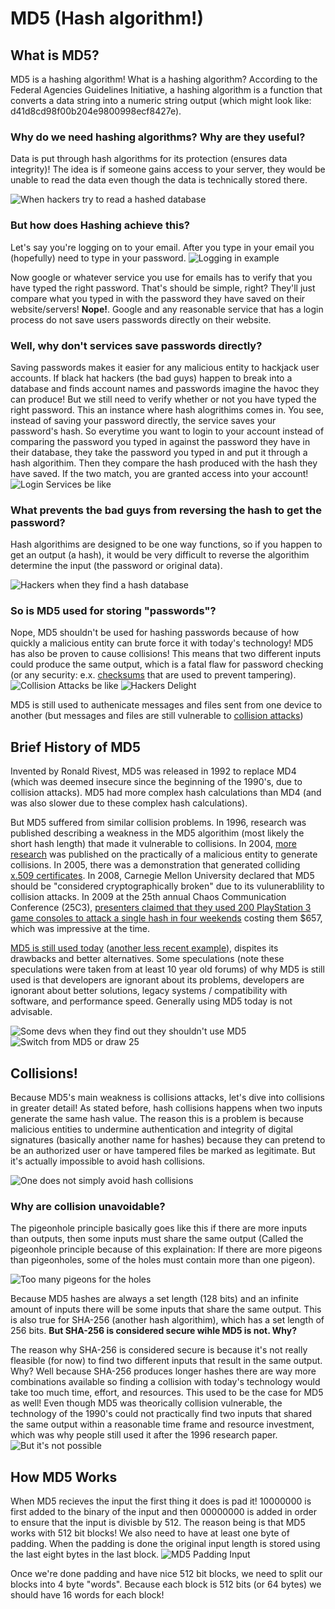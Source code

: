 # MD5 (Hash algorithm!)

## What is MD5?
MD5 is a hashing algorithm! What is a hashing algorithm? According to the Federal Agencies Guidelines Initiative, a hashing algorithm is a function that converts a data string into a numeric string output (which might look like: d41d8cd98f00b204e9800998ecf8427e). 

### Why do we need hashing algorithms? Why are they useful?
Data is put through hash algorithms for its protection (ensures data integrity)! The idea is if someone gains access to your server, they would be unable to read the data even though the data is technically stored there. 

![When hackers try to read a hashed database](https://github.com/Stuycs-K/final-project-09-gao-rachel-ciu-nathaniel/blob/main/pictures/Finding%20a%20hash%20database%202.png)

### But how does Hashing achieve this? 
Let's say you're logging on to your email. After you type in your email you (hopefully) need to type in your password.
![Logging in example](https://github.com/Stuycs-K/final-project-09-gao-rachel-ciu-nathaniel/blob/main/pictures/Logging%20in.png)

Now google or whatever service you use for emails has to verify that you have typed the right password. That's should be simple, right? They'll just compare what you typed in with the password they have saved on their website/servers! __**Nope!**__. Google and any reasonable service that has a login process do not save users passwords directly on their website. 

### Well, why don't services save passwords directly?
Saving passwords makes it easier for any malicious entity to hackjack user accounts. If black hat hackers (the bad guys) happen to break into a database and finds account names and passwords imagine the havoc they can produce! But we still need to verify whether or not you have typed the right password. This an instance where hash alogrithims comes in. You see, instead of saving your password directly, the service saves your password's hash. So everytime you want to login to your account instead of comparing the password you typed in against the password they have in their database, they take the password you typed in and put it through a hash algorithim. Then they compare the hash produced with the hash they have saved. If the two match, you are granted access into your account!
![Login Services be like](https://github.com/Stuycs-K/final-project-09-gao-rachel-ciu-nathaniel/blob/main/pictures/It's%20the%20same%20thing.png)

### What prevents the bad guys from reversing the hash to get the password?
Hash algorithims are designed to be one way functions, so if you happen to get an output (a hash), it would be very difficult to reverse the algorithim determine the input (the password or original data). 

![Hackers when they find a hash database](https://github.com/Stuycs-K/final-project-09-gao-rachel-ciu-nathaniel/blob/main/pictures/Ah%20No%20Hashes%202.png)


### So is MD5 used for storing "passwords"?
Nope, MD5 shouldn't be used for hashing passwords because of how quickly a malicious entity can brute force it with today's technology! MD5 has also be proven to cause collisions! This means that two different inputs could produce the same output, which is a fatal flaw for password checking (or any security: e.x. [checksums](https://www.techtarget.com/searchsecurity/definition/checksum#How%20to%20check%20a%20MD5%20checksum) that are used to prevent tampering).  
![Collision Attacks be like](https://github.com/Stuycs-K/final-project-09-gao-rachel-ciu-nathaniel/blob/main/pictures/Collision%20Attacks%20be%20like.png) 
![Hackers Delight](https://github.com/Stuycs-K/final-project-09-gao-rachel-ciu-nathaniel/blob/main/pictures/But%20It's%20MD5.png)

MD5 is still used to authenicate messages and files sent from one device to another (but messages and files are still vulnerable to [collision attacks](https://www.gomyitguy.com/blog-news-updates/hash-collision-attacks)) 

## Brief History of MD5
Invented by Ronald Rivest, MD5 was released in 1992 to replace MD4 (which was deemed insecure since the beginning of the 1990's, due to collision attacks). MD5 had more complex hash calculations than MD4 (and was also slower due to these complex hash calculations).

But MD5 suffered from similar collision problems. In 1996, research was published describing a weakness in the MD5 algorithim (most likely the short hash length) that made it vulnerable to collisions. In 2004, [more research](https://eprint.iacr.org/2004/199.pdf) was published on the practically of a malicious entity to generate collisions. In 2005, there was a demonstration that generated colliding [x.509 certificates](https://www.ssl.com/faqs/what-is-an-x-509-certificate/). In 2008, Carnegie Mellon University declared that MD5 should be "considered cryptographically broken" due to its vulunerablility to collision attacks. In 2009 at the 25th annual Chaos Communication Conference (25C3), [presenters claimed that they used 200 PlayStation 3 game consoles to attack a single hash in four weekends](https://www.speedguide.net/news/md5-is-officially-insecure-hackers-break-ssl-certificates-2752) costing them $657, which was impressive at the time.

[MD5 is still used today](https://thehackernews.com/2022/11/french-electricity-provider-fined-for.html) ([another less recent example](https://www.zdnet.com/article/a-quarter-of-major-cmss-use-outdated-md5-as-the-default-password-hashing-scheme/)), dispites its drawbacks and better alternatives. Some speculations (note these speculations were taken from at least 10 year old forums) of why MD5 is still used is that developers are ignorant about its problems, developers are ignorant about better solutions, legacy systems / compatibility with software, and performance speed. Generally using MD5 today is not advisable. 

![Some devs when they find out they shouldn't use MD5](https://github.com/Stuycs-K/final-project-09-gao-rachel-ciu-nathaniel/blob/main/pictures/But%20I%20like%20it%20sad%20face.png)
![Switch from MD5 or draw 25](https://github.com/Stuycs-K/final-project-09-gao-rachel-ciu-nathaniel/blob/main/pictures/Uno%20Game.png)

## Collisions!
Because MD5's main weakness is collisions attacks, let's dive into collisions in greater detail! As stated before, hash collisions happens when two inputs generate the same hash value. The reason this is a problem is because malicious entities to undermine authentication and integrity of digital signatures (basically another name for hashes) because they can pretend to be an authorized user or have tampered files be marked as legitimate. But it's actually impossible to avoid hash collisions.

![One does not simply avoid hash collisions](https://github.com/Stuycs-K/final-project-09-gao-rachel-ciu-nathaniel/blob/main/pictures/Avoid%20Collisions.png)

### Why are collision unavoidable?
The pigeonhole principle basically goes like this if there are more inputs than outputs, then some inputs must share the same output (Called the pigeonhole principle because of this explaination: If there are more pigeons than pigeonholes, some of the holes must contain more than one pigeon). 

![Too many pigeons for the holes](https://github.com/Stuycs-K/final-project-09-gao-rachel-ciu-nathaniel/blob/main/pictures/Pigeon%20Hole.png)

Because MD5 hashes are always a set length (128 bits) and an infinite amount of inputs there will be some inputs that share the same output. This is also true for SHA-256 (another hash algorithim), which has a set length of 256 bits. **But SHA-256 is considered secure wihle MD5 is not. Why?**

The reason why SHA-256 is considered secure is because it's not really fleasible (for now) to find two different inputs that result in the same output. Why? Well because SHA-256 produces longer hashes there are way more combinations available so finding a collision with today's technology would take too much time, effort, and resources. This used to be the case for MD5 as well! Even though MD5 was theorically collision vulnerable, the technology of the 1990's could not practically find two inputs that shared the same output within a reasonable time frame and resource investment, which was why people still used it after the 1996 research paper. 
![But it's not possible](https://github.com/Stuycs-K/final-project-09-gao-rachel-ciu-nathaniel/blob/main/pictures/But%20it%20is%20not%20possible.png)

## How MD5 Works
When MD5 recieves the input the first thing it does is pad it! 10000000 is first added to the binary of the input and then 00000000 is added in order to ensure that the input is divisble by 512. The reason being is that MD5 works with 512 bit blocks! We also need to have at least one byte of padding. When the padding is done the original input length is stored using the last eight bytes in the last block. 
![MD5 Padding Input](https://github.com/Stuycs-K/final-project-09-gao-rachel-ciu-nathaniel/blob/main/pictures/MD5%20Padding%20Input.png)

Once we're done padding and have nice 512 bit blocks, we need to split our blocks into 4 byte "words". Because each block is 512 bits (or 64 bytes) we should have 16 words for each block!  

